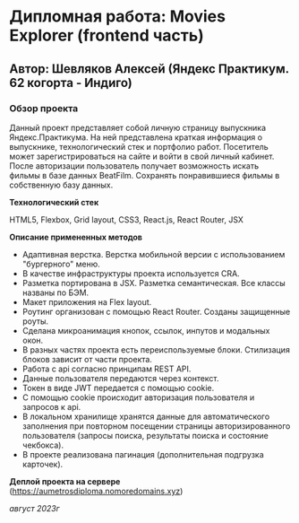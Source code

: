 # Дипломная работа: Movies Explorer (frontend часть)

## Автор: Шевляков Алексей (Яндекс Практикум. 62 когорта - Индиго)

### Обзор проекта

Данный проект представляет собой личную страницу выпускника Яндекс.Практикума. На ней представлена краткая информация о выпускнике, технологический стек и портфолио работ. Посетитель может зарегистрироваться на сайте и войти в свой личный кабинет. После авторизации пользователь получает возможность искать фильмы в базе данных BeatFilm. Сохранять понравившиеся фильмы в собственную базу данных.

**Технологический стек**

HTML5, Flexbox, Grid layout, CSS3, React.js, React Router, JSX

**Описание примененных методов**
- Адаптивная верстка. Верстка мобильной версии с использованием "бургерного" меню.
- В качестве инфраструктуры проекта используется CRA.
- Разметка портирована в JSX. Разметка семантическая. Все классы названы по БЭМ.
- Макет приложения на Flex layout.
- Роутинг организован с помощью React Router. Созданы защищенные роуты.
- Сделана микроанимация кнопок, ссылок, инпутов и модальных окон.
- В разных частях проекта есть переиспользуемые блоки. Стилизация блоков зависит от части проекта.
- Работа с api согласно принципам REST API.
- Данные пользователя передаются через контекст.
- Токен в виде JWT передается с помощью cookie.
- С помощью cookie происходит авторизация пользователя и запросов к api.
- В локальном хранилище хранятся данные для автоматического заполнения при повторном посещении страницы авторизированного пользователя (запросы поиска, результаты поиска и состояние чекбокса).
- В проекте реализована пагинация (дополнительная подгрузка карточек).




**Деплой проекта на сервере**
(https://aumetrosdiploma.nomoredomains.xyz)


_август 2023г_


